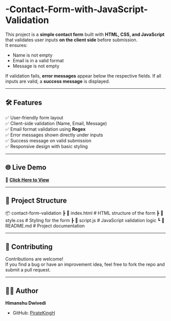 # -Contact-Form-with-JavaScript-Validation
This project is a **simple contact form** built with **HTML, CSS, and JavaScript** that validates user inputs **on the client side** before submission.  
It ensures:
- Name is not empty
- Email is in a valid format
- Message is not empty

If validation fails, **error messages** appear below the respective fields. If all inputs are valid, a **success message** is displayed.

---

## 🛠 Features
✅ User-friendly form layout  
✅ Client-side validation (Name, Email, Message)  
✅ Email format validation using **Regex**  
✅ Error messages shown directly under inputs  
✅ Success message on valid submission  
✅ Responsive design with basic styling  

---
## 🌐 Live Demo
🔗 **[Click Here to View](https://yourusername.github.io/contact-form-validation/)** 

---
## 📂 Project Structure
📦 contact-form-validation
┣ 📜 index.html # HTML structure of the form
┣ 📜 style.css # Styling for the form
┣ 📜 script.js # JavaScript validation logic
┗ 📜 README.md # Project documentation

---
## 🤝 Contributing
Contributions are welcome!  
If you find a bug or have an improvement idea, feel free to fork the repo and submit a pull request.

---
## 👨‍💻 Author
**Himanshu Dwivedi**  
- GitHub: [PirateKingH](https://github.com/PirateKingH)
